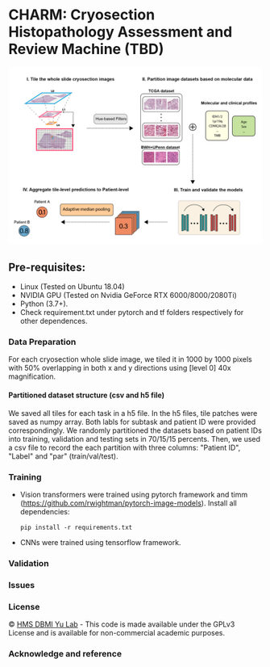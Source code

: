 # CHARM: Cryosection Histopathology Assessment and Review Machine (TBD) 
![](figures/charm-workflow.png)


## Pre-requisites:
* Linux (Tested on Ubuntu 18.04)
* NVIDIA GPU (Tested on Nvidia GeForce RTX 6000/8000/2080Ti)
* Python (3.7+).
* Check requirement.txt under pytorch and tf folders respectively for other dependences. 

### Data Preparation
For each cryosection whole slide image, we tiled it in 1000 by 1000 pixels with 50% overlapping in both x and y directions using [level 0] 40x magnification. 
#### Partitioned dataset structure (csv and h5 file)
We saved all tiles for each task in a h5 file. In the h5 files, tile patches were saved as numpy array. Both labls for subtask and patient ID were provided correspondingly. We randomly partitioned the datasets based on patient IDs into training, validation and testing sets in 70/15/15 percents. Then, we used a csv file to record the each partition with three columns: "Patient ID", "Label" and "par" (train/val/test). 

### Training
* Vision transformers were trained using pytorch framework and timm (https://github.com/rwightman/pytorch-image-models).
  Install all dependencies:
  ``` shell
  pip install -r requirements.txt
  ```
* CNNs were trained using tensorflow framework.




### Validation

### Issues
### License 
© [HMS DBMI Yu Lab](https://yulab.hms.harvard.edu/) - This code is made available under the GPLv3 License and is available for non-commercial academic purposes. 

### Acknowledge and reference


